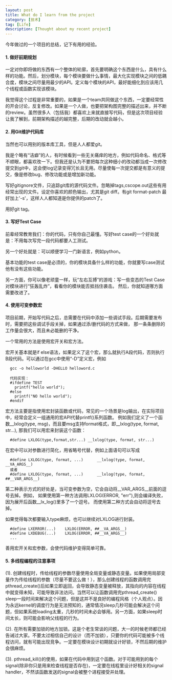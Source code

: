 ```yaml
---
layout: post
title: What do I learn from the project
category: [技术]
tag: [Life]
description: [Thought about my recent project]
---
```


今年做过的一个项目的总结，记下有用的经验。

#### 1. 做好前期规划

一定对你即将做的东西有一个整体的轮廓，首先要明确这个东西是什么，具有什么样的功能。然后，划分模块，每个模块要做什么事情，最大化实现模块之间的低耦合度，模块之间尽量用最少的API。定义每个模块的API，最好能细化到应该用几个线程或函数实现该模块。

我觉得这个过程是非常重要的，如果是一个team共同做这个东西，一定要经常性的开会讨论，反复修改。如果是一个人做，也要把架构图完整的描述出来，并不断的review。虽然很多人（包括我）都喜欢上来就直接写代码，但是这次项目经验让我了解到，前期架构描述的越完整，后期的改动就会越小。

#### 2. 用Git维护代码库

当然也可以用别的版本库工具，但是人人都爱git。

我是个略有“洁癖”的人，有时候看到一些无关痛痒的地方，例如代码命名、格式等不顺眼，都喜欢改一下。但我还是认为不要把每次这种细小的改动都当成一次修改提交到git中，这会使log记录变得冗长且无用。尽量使每一次提交都是有意义的提交，像是修改bug、修改功能或是增加新功能。

写好gitignore文件，只追踪git库的源代码文件。忽略掉tags,cscope.out这些有用经常出现的文件。设定你喜欢的颜色输出，尤其是git diff。有git format-patch 最好加上'-s'，这样人人都知道是你提供的patch了。

用好git tag。

#### 3. 写好Test Case

前辈经常教育我们：你的代码，只有你自己最懂。写好test case的一个好处就是：不用每次写完一段代码都要人工测试。

另一个好处就是：可以顺便学习一门新语言，例如python。

基本功能的test case是必须的，你的模块具备什么样的功能，你就要写case测试他有没有这些功能。

另一方面，你可以像老顽童一样，玩“左右互搏”的游戏：写一些变态的Test Case对模块进行“狂轰乱炸”，看看你的模块能否抵挡住袭击。
然后，你就知道哪方面需要改进了。

#### 4. 使用可变参数宏

项目前期，开始写代码之后，总需要在代码中添加一些调试手段。后期需要发布时，需要把这些调试手段关掉，如果通过添/删代码的方式来做，
那一条条删除的工作量会很大，而且未必能删的干净。

一个常用的方法是使用宏开关和宏方法。

宏开关基本就是if else语法，如果定义了这个宏，那么就执行A段代码，否则执行B段代码。可以通过在gcc中使用“-D”定义宏，例如

      gcc -o helloworld -DHELLO helloword.c
  
      代码实现：
      #ifdefine TEST
        printf("hello world");
      #else
        printf("NO hello world");
      #endif

宏方法主要是指使用宏封装函数或代码，常见的一个场景是log输出，在实际项目中，经常会定义一组通用的宏API代替printf()系列函数。
例如我们定义了一个函数__lxlog(type, msg)，而且要msg支持format格式，即__lxlog(type, format, str...),
那我们可以用宏来封装这个函数：

      #define LXLOG(type,format,str...) __lxlog(type, format, str...)

在宏中可以对参数进行简化，用省略号代替，例如上面语句可以写成

      #define LXLOG(type, format, ...)      __lxlog(type, format, __VA_ARGS__)
      或者
      #define LXLOG(type, format, ...)      __lxlog(type, format, ##__VAR_ARGS__)
      
第二种表示方式的好处是，当可变参数为空，它会自动将__VAR_ARGS__前面的逗号去掉。例如，
如果使用第一种方法调用LXLOG(ERROR, "err"),则会编译失败，因为展开后函数__lx_log()里多了一个逗号。
而使用第二种方式会自动将逗号去掉。

如果觉得每次都要输入type麻烦，也可以继续对LXLOG进行封装。

      #define LXERROR(...)    LXLOG(ERROR, ##__VA_ARGS__)
      #define LXDEBUG(...)    LXLOG(ERROR, ##__VA_ARGS__)
      ...
      
善用宏开关和宏参数，会使代码维护变得简单可靠。

#### 5. 多线程编程的注意事项

(1). 创建线程时，传给线程的参数尽量使用全局变量或静态变量。如果使用局部变量作为传给线程的参数（尽量不要这么做！），那么创建线程的函数调用完pthread_create()后如果立即返回，会导致静态变量被释放，其指向的内容在线程中就变得未知，可能导致非法访问。当然可以让函数调用完pthread_create() sleep一段时间来解决这个问题，但是这并不是良好的编程风格（个人观点）。因为永远kernel的调度行为是无法预知的，通常情况sleep几秒可能会解决这个问题，但如果系统loading太重，几秒的时间未必会够用。另一方面，如果sleep时间太长，则可能会影响父线程的行为。

(2). 在所有需要加锁的地方加锁。这是个老生常谈的问题，大一的时候老师都已经告诫过大家。不要太过相信自己的设计（而不加锁），只要你的代码可能被多个线程访问，就有可能出现竞争。一定要在模块设计初期就设计好锁，不然后期的维护会很麻烦。

(3). pthread_kill()的使用，如果在代码中用到这个函数。对于可能用到的每个signal(除非你只是用来检查线程是否存在)，一定要在线程里设计好相关的signal handler，不然该函数发送的signal会被整个进程接受并处理。
